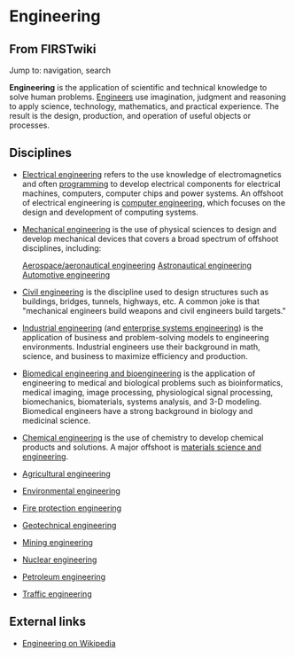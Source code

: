 # Engineering

## From FIRSTwiki

Jump to: navigation, search

**Engineering** is the application of scientific and technical knowledge to solve human problems. [Engineers](Engineer "Engineer") use imagination, judgment and reasoning to apply science, technology, mathematics, and practical experience. The result is the design, production, and operation of useful objects or processes.

## Disciplines

- [Electrical engineering](http://www.wikipedia.org/wiki/Electrical_engineering "wikipedia:Electrical_engineering") refers to the use knowledge of electromagnetics and often [programming](Programming "Programming") to develop electrical components for electrical machines, computers, computer chips and power systems. An offshoot of electrical engineering is [computer engineering](http://www.wikipedia.org/wiki/Computer_engineering "wikipedia:Computer_engineering"), which focuses on the design and development of computing systems.
- [Mechanical engineering](http://www.wikipedia.org/wiki/Mechanical_engineering "wikipedia:Mechanical_engineering") is the use of physical sciences to design and develop mechanical devices that covers a broad spectrum of offshoot disciplines, including:

  [Aerospace/aeronautical engineering](http://www.wikipedia.org/wiki/Aerospace_eningeering "wikipedia:Aerospace_eningeering") [Astronautical engineering](http://www.wikipedia.org/wiki/Astronautical_engineering "wikipedia:Astronautical_engineering") [Automotive engineering](http://www.wikipedia.org/wiki/Automotive_engineering "wikipedia:Automotive_engineering")

- [Civil engineering](http://www.wikipedia.org/wiki/Civil_engineering "wikipedia:Civil_engineering") is the discipline used to design structures such as buildings, bridges, tunnels, highways, etc. A common joke is that "mechanical engineers build weapons and civil engineers build targets."

- [Industrial engineering](http://www.wikipedia.org/wiki/Industrial_engineering "wikipedia:Industrial_engineering") (and [enterprise systems engineering](http://www.wikipedia.org/wiki/Systems_engineering "wikipedia:Systems_engineering")) is the application of business and problem-solving models to engineering environments. Industrial engineers use their background in math, science, and business to maximize efficiency and production.
- [Biomedical engineering and bioengineering](http://www.wikipedia.org/wiki/Biomedical_engineering "wikipedia:Biomedical_engineering") is the application of engineering to medical and biological problems such as bioinformatics, medical imaging, image processing, physiological signal processing, biomechanics, biomaterials, systems analysis, and 3-D modeling. Biomedical engineers have a strong background in biology and medicinal science.
- [Chemical engineering](http://www.wikipedia.org/wiki/Chemical_engineering "wikipedia:Chemical_engineering") is the use of chemistry to develop chemical products and solutions. A major offshoot is [materials science and engineering](http://www.wikipedia.org/wiki/Materials_science "wikipedia:Materials_science").
- [Agricultural engineering](http://www.wikipedia.org/wiki/Agricultural_engineering "wikipedia:Agricultural_engineering")
- [Environmental engineering](http://www.wikipedia.org/wiki/Environmental_engineering "wikipedia:Environmental_engineering")
- [Fire protection engineering](http://www.wikipedia.org/wiki/Fire_protection_engineering "wikipedia:Fire_protection_engineering")
- [Geotechnical engineering](http://www.wikipedia.org/wiki/Geotechnical_engineering "wikipedia:Geotechnical_engineering")
- [Mining engineering](http://www.wikipedia.org/wiki/Mining_engineering "wikipedia:Mining_engineering")
- [Nuclear engineering](http://www.wikipedia.org/wiki/Nuclear_engineering "wikipedia:Nuclear_engineering")
- [Petroleum engineering](http://www.wikipedia.org/wiki/Petroleum_engineering "wikipedia:Petroleum_engineering")
- [Traffic engineering](http://www.wikipedia.org/wiki/Traffic_engineering "wikipedia:Traffic_engineering")

## External links

- [Engineering on Wikipedia](http://en.wikipedia.org/wiki/Engineering "http://en.wikipedia.org/wiki/Engineering")
